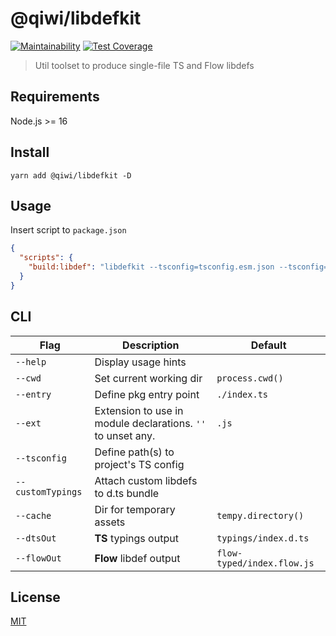 # @qiwi/libdefkit
[![Maintainability](https://api.codeclimate.com/v1/badges/75f356021f0789f1c38d/maintainability)](https://codeclimate.com/github/qiwi/libdefkit/maintainability)
[![Test Coverage](https://api.codeclimate.com/v1/badges/75f356021f0789f1c38d/test_coverage)](https://codeclimate.com/github/qiwi/libdefkit/test_coverage)

> Util toolset to produce single-file TS and Flow libdefs

## Requirements
Node.js >= 16

## Install
```shell script
yarn add @qiwi/libdefkit -D
```

## Usage
Insert script to `package.json`
```json
{
  "scripts": {
    "build:libdef": "libdefkit --tsconfig=tsconfig.esm.json --tsconfig=tsconfig.cjs.json"
  }
}
```

## CLI
| Flag              | Description                                                 | Default                    |            
|-------------------|-------------------------------------------------------------|----------------------------|
| `--help`          | Display usage hints                                         |                            |
| `--cwd`           | Set current working dir                                     | `process.cwd()`            |  
| `--entry`         | Define pkg entry point                                      | `./index.ts`               |
| `--ext`           | Extension to use in module declarations. `''` to unset any. | `.js`                      |        
| `--tsconfig`      | Define path(s) to project's TS config                       |                            |
| `--customTypings` | Attach custom libdefs to d.ts bundle                        |                            |
| `--cache`         | Dir for temporary assets                                    | `tempy.directory()`        |
| `--dtsOut`        | **TS** typings output                                       | `typings/index.d.ts`       |
| `--flowOut`       | **Flow** libdef output                                      | `flow-typed/index.flow.js` |

## License
[MIT](./LICENSE)
